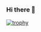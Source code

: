 ### Hi there 👋

[![trophy](https://github-profile-trophy.vercel.app/?username=ryo-ma&theme=onedark)](https://github.com/ayirtman/github-profile-trophy)

<!--
**ayirtman/ayirtman** is a ✨ _special_ ✨ repository because its `README.md` (this file) appears on your GitHub profile.

Here are some ideas to get you started:

- 🔭 I’m currently working on ...
- 🌱 I’m currently learning ...
- 👯 I’m looking to collaborate on ...
- 🤔 I’m looking for help with ...
- 💬 Ask me about ...
- 📫 How to reach me: ...
- 😄 Pronouns: ...
- ⚡ Fun fact: ...
-->

